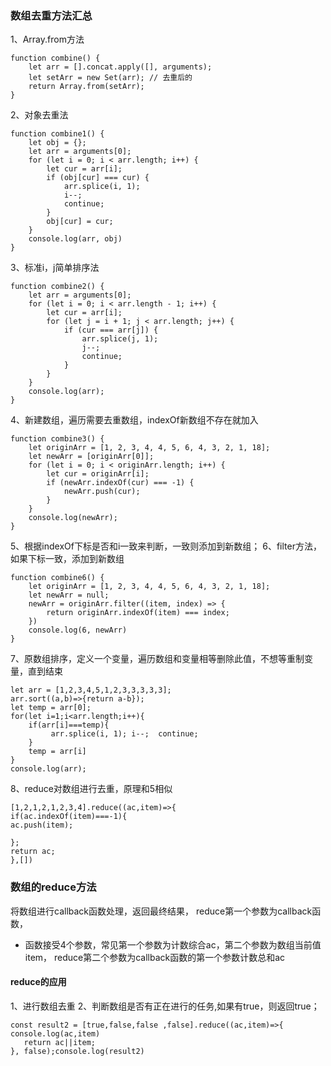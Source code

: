 
### 数组去重方法汇总
1、Array.from方法
```
function combine() {
    let arr = [].concat.apply([], arguments);
    let setArr = new Set(arr); // 去重后的
    return Array.from(setArr);
}
```
2、对象去重法
```
function combine1() {
    let obj = {};
    let arr = arguments[0];
    for (let i = 0; i < arr.length; i++) {
        let cur = arr[i];
        if (obj[cur] === cur) {
            arr.splice(i, 1);
            i--;
            continue;
        }
        obj[cur] = cur;
    }
    console.log(arr, obj)
}
```
3、标准i，j简单排序法
```
function combine2() {
    let arr = arguments[0];
    for (let i = 0; i < arr.length - 1; i++) {
        let cur = arr[i];
        for (let j = i + 1; j < arr.length; j++) {
            if (cur === arr[j]) {
                arr.splice(j, 1);
                j--;
                continue;
            }
        }
    }
    console.log(arr);
}
```
4、新建数组，遍历需要去重数组，indexOf新数组不存在就加入
```
function combine3() {
    let originArr = [1, 2, 3, 4, 4, 5, 6, 4, 3, 2, 1, 18];
    let newArr = [originArr[0]];
    for (let i = 0; i < originArr.length; i++) {
        let cur = originArr[i];
        if (newArr.indexOf(cur) === -1) {
            newArr.push(cur);
        }
    }
    console.log(newArr);
}
```
5、根据indexOf下标是否和i一致来判断，一致则添加到新数组；
6、filter方法，如果下标一致，添加到新数组
```
function combine6() {
    let originArr = [1, 2, 3, 4, 4, 5, 6, 4, 3, 2, 1, 18];
    let newArr = null;
    newArr = originArr.filter((item, index) => {
        return originArr.indexOf(item) === index;
    })
    console.log(6, newArr)
}
```
7、原数组排序，定义一个变量，遍历数组和变量相等删除此值，不想等重制变量，直到结束
```
let arr = [1,2,3,4,5,1,2,3,3,3,3,3];
arr.sort((a,b)=>{return a-b});
let temp = arr[0];
for(let i=1;i<arr.length;i++){
    if(arr[i]===temp){
         arr.splice(i, 1); i--;  continue;
    }
    temp = arr[i]
}
console.log(arr);
```
8、reduce对数组进行去重，原理和5相似
```
[1,2,1,2,1,2,3,4].reduce((ac,item)=>{
if(ac.indexOf(item)===-1){
ac.push(item);

};
return ac;
},[])
```
### 数组的reduce方法
 将数组进行callback函数处理，返回最终结果，
 reduce第一个参数为callback函数，
 - 函数接受4个参数，常见第一个参数为计数综合ac，第二个参数为数组当前值item，
 reduce第二个参数为callback函数的第一个参数计数总和ac
 #### reduce的应用
 1、进行数组去重
 2、判断数组是否有正在进行的任务,如果有true，则返回true；
 ```
const result2 = [true,false,false ,false].reduce((ac,item)=>{
console.log(ac,item)
    return ac||item;
}, false);console.log(result2)
 ```